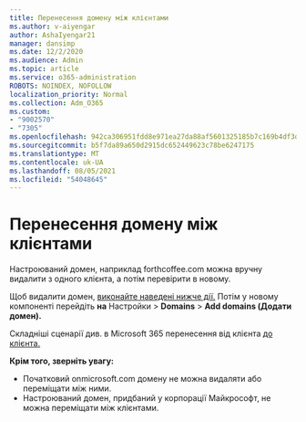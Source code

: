```yaml
---
title: Перенесення домену між клієнтами
ms.author: v-aiyengar
author: AshaIyengar21
manager: dansimp
ms.date: 12/2/2020
ms.audience: Admin
ms.topic: article
ms.service: o365-administration
ROBOTS: NOINDEX, NOFOLLOW
localization_priority: Normal
ms.collection: Adm_O365
ms.custom:
- "9002570"
- "7305"
ms.openlocfilehash: 942ca306951fdd8e971ea27da88af5601325185b7c169b4df3dfd9e43e1650c5
ms.sourcegitcommit: b5f7da89a650d2915dc652449623c78be6247175
ms.translationtype: MT
ms.contentlocale: uk-UA
ms.lasthandoff: 08/05/2021
ms.locfileid: "54048645"
---
```

# <a name="transfer-domain-between-tenants"></a>Перенесення домену між клієнтами

Настроюваний домен, наприклад forthcoffee.com можна вручну видалити з одного клієнта, а потім перевірити в новому.

Щоб видалити домен, [виконайте наведені нижче дії.](https://docs.microsoft.com/microsoft-365/admin/get-help-with-domains/remove-a-domain) Потім у новому компоненті перейдіть **на** Настройки  >  **Domains**  >  **Add domains (Додати домен).**

Складніші сценарії див. в Microsoft 365 перенесення від клієнта [до клієнта.](https://docs.microsoft.com/microsoft-365/enterprise/microsoft-365-tenant-to-tenant-migrations)

**Крім того, зверніть увагу:**
- Початковий onmicrosoft.com домену не можна видаляти або переміщати між ними.
- Настроюваний домен, придбаний у корпорації Майкрософт, не можна переміщати між клієнтами.